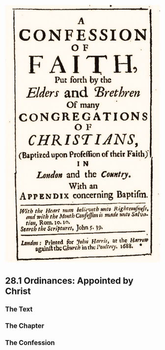 <img class="intro-right" src="art-1689.png">

# 28.1 Ordinances: Appointed by Christ

## The Text

## The Chapter

## The Confession

